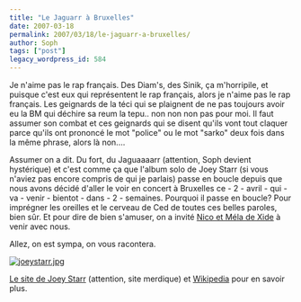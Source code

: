 ```yaml
---
title: "Le Jaguarr à Bruxelles"
date: 2007-03-18
permalink: 2007/03/18/le-jaguarr-a-bruxelles/
author: Soph
tags: ["post"]
legacy_wordpress_id: 584
---
```


Je n'aime pas le rap français. Des Diam's, des Sinik, ça m'horripile, et puisque c'est eux qui représentent le rap français, alors je n'aime pas le rap français. Les geignards de la téci qui se plaignent de ne pas toujours avoir eu la BM qui déchire sa reum la tepu.. non non non pas pour moi. Il faut assumer son combat et ces geignards qui se disent qu'ils vont tout claquer parce qu'ils ont prononcé le mot "police" ou le mot "sarko" deux fois dans la même phrase, alors là non....

Assumer on a dit.  Du fort, du  Jaguaaaarr (attention, Soph devient hystérique) et c'est comme ça que l'album solo de Joey Starr (si vous n'aviez pas encore compris de qui je parlais) passe en boucle depuis que nous avons décidé d'aller le voir en concert à Bruxelles ce - 2 - avril - qui - va - venir - bientot - dans - 2 - semaines. Pourquoi il passe en boucle? Pour imprégner les oreilles et le cerveau de Ced de toutes ces belles paroles, bien sûr. Et pour dire de bien s'amuser, on a invité [Nico et Méla de Xide](http://blog.xide.be/index.php/) à venir avec nous.

<!-- excerpt -->

Allez, on est sympa, on vous racontera.

<a href="https://64k.be/wp-content/uploads/2007/03/joeystarr.jpg" title="joeystarr.jpg"><img src="https://64k.be/wp-content/uploads/2007/03/joeystarr.jpg" alt="joeystarr.jpg" /></a>

[Le site de Joey Starr](http://www.gare-au-jaguarr.com/) (attention, site merdique) et [Wikipedia](http://fr.wikipedia.org/wiki/Joey_Starr) pour en savoir plus.
